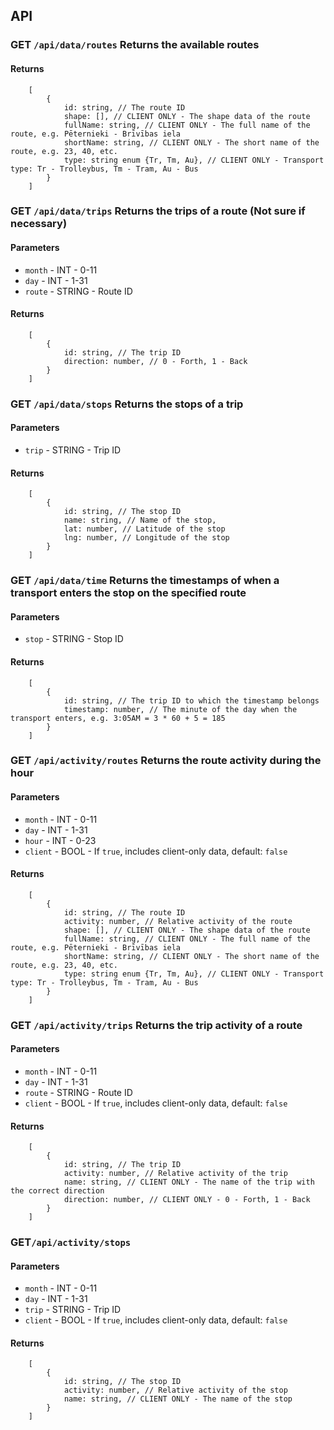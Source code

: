 ## API

### **GET** `/api/data/routes` Returns the available routes
#### Returns
```
	[
		{
			id: string, // The route ID
			shape: [], // CLIENT ONLY - The shape data of the route
			fullName: string, // CLIENT ONLY - The full name of the route, e.g. Pēternieki - Brīvības iela
			shortName: string, // CLIENT ONLY - The short name of the route, e.g. 23, 40, etc.
			type: string enum {Tr, Tm, Au}, // CLIENT ONLY - Transport type: Tr - Trolleybus, Tm - Tram, Au - Bus
		}
	]
```

### **GET** `/api/data/trips` Returns the trips of a route (Not sure if necessary)
#### Parameters
- `month` - INT - 0-11
- `day` - INT - 1-31
- `route` - STRING - Route ID
#### Returns
```
	[
		{
			id: string, // The trip ID
			direction: number, // 0 - Forth, 1 - Back
		}
	]
```

### **GET** `/api/data/stops` Returns the stops of a trip
#### Parameters
- `trip` - STRING - Trip ID
#### Returns
```
	[
		{
			id: string, // The stop ID
			name: string, // Name of the stop,
			lat: number, // Latitude of the stop
			lng: number, // Longitude of the stop
		}
	]
```

### **GET** `/api/data/time` Returns the timestamps of when a transport enters the stop on the specified route
#### Parameters
- `stop` - STRING - Stop ID
#### Returns
```
	[
		{
			id: string, // The trip ID to which the timestamp belongs
			timestamp: number, // The minute of the day when the transport enters, e.g. 3:05AM = 3 * 60 + 5 = 185
		}
	]
```

### **GET** `/api/activity/routes` Returns the route activity during the hour 
#### Parameters
- `month` - INT - 0-11
- `day` - INT - 1-31
- `hour` - INT - 0-23
- `client` - BOOL - If `true`, includes client-only data, default: `false`
#### Returns 
```
	[
		{
			id: string, // The route ID
			activity: number, // Relative activity of the route
			shape: [], // CLIENT ONLY - The shape data of the route
			fullName: string, // CLIENT ONLY - The full name of the route, e.g. Pēternieki - Brīvības iela
			shortName: string, // CLIENT ONLY - The short name of the route, e.g. 23, 40, etc.
			type: string enum {Tr, Tm, Au}, // CLIENT ONLY - Transport type: Tr - Trolleybus, Tm - Tram, Au - Bus
		}
	]
```

### **GET** `/api/activity/trips` Returns the trip activity of a route
#### Parameters
- `month` - INT - 0-11
- `day` - INT - 1-31
- `route` - STRING - Route ID
- `client` - BOOL - If `true`, includes client-only data, default: `false`
#### Returns
```
	[
		{
			id: string, // The trip ID
			activity: number, // Relative activity of the trip
			name: string, // CLIENT ONLY - The name of the trip with the correct direction
			direction: number, // CLIENT ONLY - 0 - Forth, 1 - Back
		}
	]
```

### **GET**`/api/activity/stops`
#### Parameters
- `month` - INT - 0-11
- `day` - INT - 1-31
- `trip` - STRING - Trip ID
- `client` - BOOL - If `true`, includes client-only data, default: `false`
#### Returns
```
	[
		{
			id: string, // The stop ID
			activity: number, // Relative activity of the stop
			name: string, // CLIENT ONLY - The name of the stop
		}
	]
```